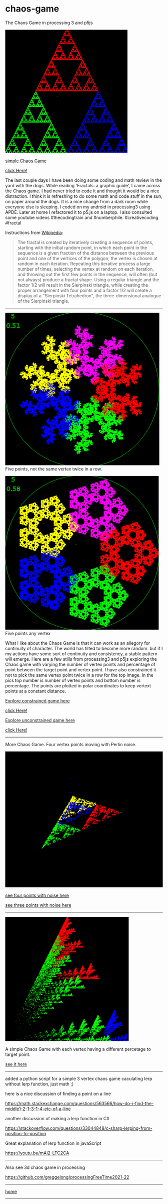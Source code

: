 # chaos-game
The Chaos Game in processing 3 and p5js

![sierpinski1.png](sierpinski1.png)

[simple Chaos Game](https://editor.p5js.org/greggelong/sketches/rJbJBnv2C)

[click Here!](https://greggelong.github.io/chaos-game/chaosGame1/)


The last couple days I have been doing some coding and math review in the yard with the dogs. While reading 'Fractals: a graphic guide', I came across the Chaos game. I had never tried to code it and thought it would be a nice distraction.  I think it is refreshing to do some math and code stuff in the sun, on paper around the dogs. It is a nice change from a dark room while everyone else is sleeping. I coded on my android in processing3 using APDE. Later at home I refactored it to p5.js on a laptop. I also consulted some youtube videos #thecodingtrain and #numberphile. #creativecoding #fractal

Instructions from [Wikipedia](https://en.wikipedia.org/wiki/Chaos_game):

>The fractal is created by iteratively creating a sequence of points, starting with the initial random point, in which each point in the sequence is a given fraction of the distance between the previous point and one of the vertices of the polygon; the vertex is chosen at random in each iteration. Repeating this iterative process a large number of times, selecting the vertex at random on each iteration, and throwing out the first few points in the sequence, will often (but not always) produce a fractal shape. Using a regular triangle and the factor 1/2 will result in the Sierpinski triangle, while creating the proper arrangement with four points and a factor 1/2 will create a display of a "Sierpinski Tetrahedron", the three-dimensional analogue of the Sierpinski triangle. 

----------


![fivePointsColor.png](fivePointsColor.png)Five points, not the same vertex twice in a row.

![anyVertex.png](anyVertex.png)Five points any vertex


What I like about the Chaos Game is that it can work as an allegory for continuity of character.  The world has tilted to become more random.  but if I my actions have some sort of continuity and consistency, a stable pattern will emerge.  Here are a few stills from processing3 and p5js exploring the Chaos game with varying  the number of vertex points and percentage of point between the target point and vertex point. I have also constrained it not to pick the same vertex point twice in a row for the top image.  In the pics top number is number of  vertex points and bottom number is percentage. The points are plotted in polar coordinates to keep vertext points at a constant distance.

[Explore constrained game here](https://editor.p5js.org/greggelong/present/D3doyDvYm)

[click Here!](https://greggelong.github.io/chaos-game/ChaosGameTapColor/)


[Explore unconstrained game here](https://editor.p5js.org/greggelong/present/j2NaScSM2)

[click Here!](https://greggelong.github.io/chaos-game/ChaosGameColorAnyVertex/)


----------

More Chaos Game. Four vertex points moving with Perlin noise.

![fourPointsNoise.png](fourPointsNoise.png)


[see four points with noise here](https://editor.p5js.org/greggelong/present/gDSMSZOaV)

[see three points with noise here](https://editor.p5js.org/greggelong/present/0sEPp5tcI)


------------

![difPercVertex.png](difPercVertex.png)

A simple Chaos Game with each vertex having a different percetage to target point.

[see it here](https://editor.p5js.org/greggelong/present/6fA1bIvrG)

-------------

added a python script for a simple 3 vertex chaos game caculating lerp without lerp function, just math ;)

here is a nice discussion of finding a point on a line

https://math.stackexchange.com/questions/563566/how-do-i-find-the-middle1-2-1-3-1-4-etc-of-a-line

another discussion of making a lerp function in C# 

https://stackoverflow.com/questions/33044848/c-sharp-lerping-from-position-to-position

Great explanation of lerp function in javaScript 

https://youtu.be/mAi2-LTC2CA

----------------

Also see 3d chaos game  in processing 

https://github.com/greggelong/processingFreeTime2021-22

------

[home](https://greggelong.github.io)


----
